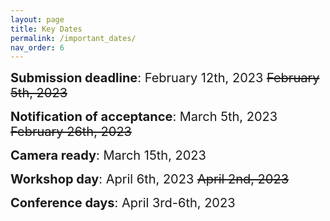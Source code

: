 ```yaml
---
layout: page
title: Key Dates
permalink: /important_dates/
nav_order: 6
---
```


<span style="font-size:20px;"> <strong>Submission deadline</strong>: February 12th, 2023 ~~February 5th, 2023~~

<span style="font-size:20px;"><strong>Notification of acceptance</strong>: March 5th, 2023 ~~February 26th, 2023~~

<span style="font-size:20px;"><strong>Camera ready</strong>: March 15th, 2023

<span style="font-size:20px;"><strong>Workshop day</strong>: April 6th, 2023 ~~April 2nd, 2023~~

<span style="font-size:20px;"><strong>Conference days</strong>: April 3rd-6th, 2023

